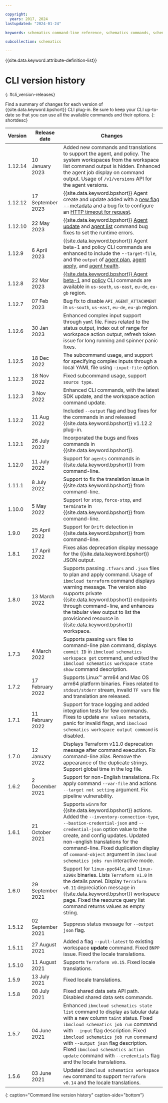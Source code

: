 ```yaml
---

copyright:
  years: 2017, 2024
lastupdated: "2024-01-24"

keywords: schematics command-line reference, schematics commands, schematics command-line, schematics reference, command-line, change log, command-line releases

subcollection: schematics

---
```


{{site.data.keyword.attribute-definition-list}}

# CLI version history 
{: #cli_version-releases}

Find a summary of changes for each version of {{site.data.keyword.bpshort}} CLI plug-in. Be sure to keep your CLI up-to-date so that you can use all the available commands and their options.
{: shortdesc}

| Version | Release date | Changes |
| ----- | ------- | -------------- |
| 1.12.14 | 10 January 2023 | Added new commands and translations to support the agent, and policy. The system workspaces from the workspace list command output is hidden. Enhanced the agent job display on command output. Usage of `/v1/versions` API for the agent versions.|
| 1.12.12 | 17 September 2023 | {{site.data.keyword.bpshort}} Agent create and update added with a [new flag --metadata](/docs/schematics?topic=schematics-schematics-cli-reference&interface=cli#schematics-agent-create) and a bug fix to configure an [HTTP timeout for request](/docs/schematics?topic=schematics-general-faq&interface=cli#http-api-call). |
| 1.12.10 | 22 May 2023 | {{site.data.keyword.bpshort}} [Agent update](/docs/schematics?topic=schematics-schematics-cli-reference#schematics-agent-update) and [agent list](/docs/schematics?topic=schematics-schematics-cli-reference#schematics-agent-list) command bug fixes to set the runtime errors. |
| 1.12.9 | 6 April 2023 | {{site.data.keyword.bpshort}} Agent beta-1 and policy CLI commands are enhanced to include the -`-target-file`, and the `output` of [agent plan](/docs/schematics?topic=schematics-schematics-cli-reference#schematics-agent-plan), [agent apply](/docs/schematics?topic=schematics-schematics-cli-reference#schematics-agent-apply), and [agent health](/docs/schematics?topic=schematics-schematics-cli-reference#schematics-agent-health).  |
| 1.12.8 | 22 Mar 2023 | [{{site.data.keyword.bpshort}} Agent beta-1](/docs/schematics?topic=schematics-schematics-cli-reference&interface=cli#agents-cmd) and [policy](/docs/schematics?topic=schematics-schematics-cli-reference&interface=cli#policy-cmd) CLI commands are available in `us-south`, `us-east`, `eu-de`, `eu-gb` region.  |
| 1.12.7 | 07 Feb 2023 | Bug fix to disable `API_AGENT_ATTACHMENT` in `us-south`, `us-east`, `eu-de`, `eu-gb` region.  |
| 1.12.6 | 30 Jan 2023 | Enhanced complex input support through `yaml` file. Fixes related to the status output, index out of range for workspace action output, refresh token issue for long running and spinner panic fixes. |
| 1.12.5 | 18 Dec 2022 | The subcommand usage, and support for specifying complex inputs through a local YAML file using `-input-file` option.  
| 1.12.3 | 18 Nov 2022 |  Fixed subcommand usage, support `source type`. |
| 1.12.3 | 3 Nov 2022 |  Enhanced CLI commands, with the latest SDK update, and the workspace action command update. |
| 1.12.2 | 11 Aug 2022 | Included `--output` flag and bug fixes for the commands in and released  {{site.data.keyword.bpshort}} v1.12.2 plug-in.|
| 1.12.1 | 26 July 2022 | Incorporated the bugs and fixes commands in {{site.data.keyword.bpshort}}.|
| 1.12.0 | 11 July 2022 | Support for `agents` commands in {{site.data.keyword.bpshort}} from command-line.|
| 1.11.1 | 8 July 2022 | Support to fix the translation issue in {{site.data.keyword.bpshort}} from command-line.|
| 1.10.0 | 5 May 2022 | Support for `stop`, `force-stop`, and `terminate` in {{site.data.keyword.bpshort}} from command-line.|
| 1.9.0 | 25 April 2022 | Support for `Drift` detection in {{site.data.keyword.bpshort}} from command-line.|
| 1.8.1 | 17 April 2022 | Fixes alias deprecation display message for the {{site.data.keyword.bpshort}} JSON output.|
| 1.8.0 | 13 March 2022 | Supports passing `.tfvars` and `.json` files to plan and apply command. Usage of `ibmcloud terraform` command displays warning message. The version also supports private {{site.data.keyword.bpshort}} endpoints through command-line, and enhances the tabular view output to list the provisioned resource in {{site.data.keyword.bpshort}} workspace. |
| 1.7.3 | 4 March 2022 | Supports passing `vars` files to command-line plan command, displays `commit ID` in `ibmcloud schematics workspace get` command, and edited the `ibmcloud schematics workspace state show` command description. |
| 1.7.2 | 17 February 2022 | Supports Linux&trade; arm64 and Mac OS arm64 platform binaries. Fixes related to `stdout/stderr` stream, invalid `TF vars` file and translation are released. |
| 1.7.1 | 11 February 2022 | Support for trace logging and added integration tests for few commands. Fixes to update `env values metadata`, panic for invalid flags, and `ibmcloud schematics workspace output command` is disabled. |
| 1.7.0 | 12 January 2022 | Displays Terraform v11.0 deprecation message after command execution. Fix command-line alias. Remove the appearance of the duplicate strings. Support global time in the log file. |
| 1.6.2 | 2 December 2021 | Support for non-English translations. Fix apply command `--var-file` and actions `--target not setting` argument. Fix pipeline vulnerability.|
| 1.6.1 | 21 October 2021 | Supports `winrm` for {{site.data.keyword.bpshort}} actions. Added the `--inventory-connection-type`, `--bastion-credential-json` and `--credential-json` option value to the create, and config updates. Updated non-english translations for the command-line. Fixed duplication display of `command-object` argument in `ibmcloud schematics jobs run` interactive mode.|
| 1.6.0 | 29 September 2021 | Support for `linux-ppc64le`, and `linux-s390x` binaries. Lists `Terraform v1.0` in the details panel. Display `Terraform v0.11` depreciation message in {{site.data.keyword.bpshort}} workspace page. Fixed the resource query list command returns values as empty string.|
| 1.5.12 | 02 September 2021 | Suppress status message for `--output json` flag.|
| 1.5.11 | 27 August 2021 | Added a flag `--pull-latest` to existing workspace **update** command. Fixed `BNPP` issue. Fixed the locale translations.|
| 1.5.10 | 11 August 2021 | Supports `Terraform v0.15`. Fixed locale translations.|
| 1.5.9 | 13 July 2021 | Fixed locale translations.|
| 1.5.8 | 08 July 2021 | Fixed shared data sets API path. Disabled shared data sets commands.|
| 1.5.7 | 04 June 2021 | Enhanced `ibmcloud schematics state list` command to display as tabular data with a new column `taint` status. Fixed `ibmcloud schematics job run` command with `--input` flag description. Fixed `ibmcloud schematics job run` command with `--output json` flag description. Fixed `ibmcloud schematics action update` command with `--credentials` flag and the locale translations.|
| 1.5.6 | 03 June 2021 | Updated `ibmcloud schematics workspace new` command to support `Terraform v0.14` and the locale translations.|
{: caption="Command line version history" caption-side="bottom"}


